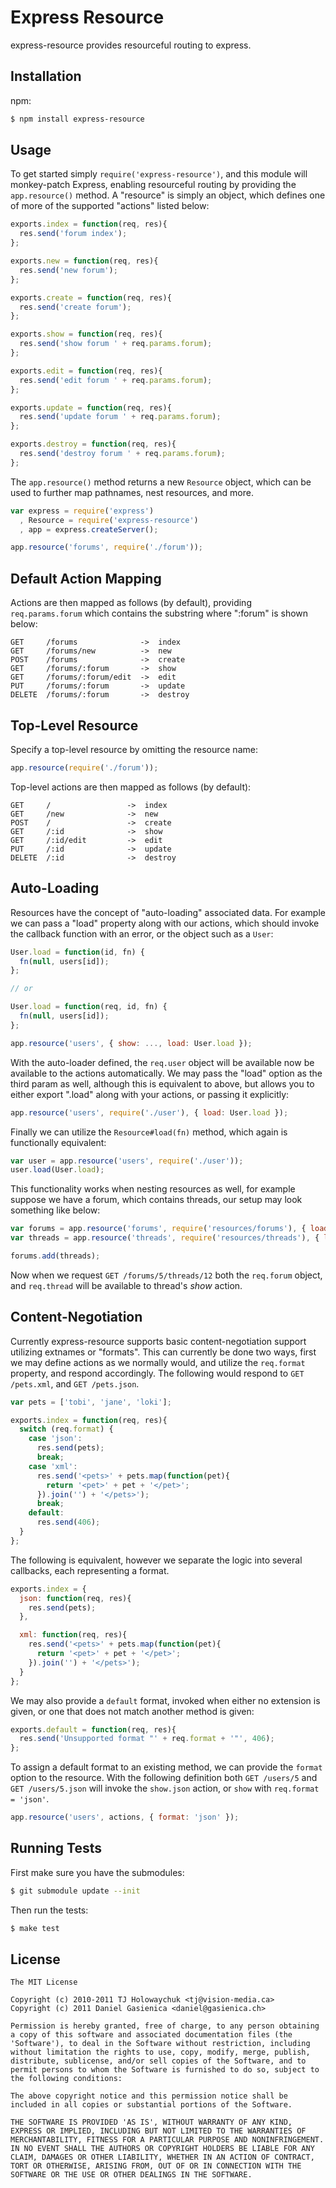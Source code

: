 # Express Resource

express-resource provides resourceful routing to express.

## Installation

npm:

```sh
$ npm install express-resource
```

## Usage

To get started simply `require('express-resource')`, and this module will monkey-patch Express, enabling resourceful routing by providing the `app.resource()` method. A "resource" is simply an object, which defines one of more of the supported "actions" listed below:

```js
exports.index = function(req, res){
  res.send('forum index');
};

exports.new = function(req, res){
  res.send('new forum');
};

exports.create = function(req, res){
  res.send('create forum');
};

exports.show = function(req, res){
  res.send('show forum ' + req.params.forum);
};

exports.edit = function(req, res){
  res.send('edit forum ' + req.params.forum);
};

exports.update = function(req, res){
  res.send('update forum ' + req.params.forum);
};

exports.destroy = function(req, res){
  res.send('destroy forum ' + req.params.forum);
};
```

The `app.resource()` method returns a new `Resource` object, which can be used to further map pathnames, nest resources, and more.

```js
var express = require('express')
  , Resource = require('express-resource')
  , app = express.createServer();

app.resource('forums', require('./forum'));
```

## Default Action Mapping

Actions are then mapped as follows (by default), providing `req.params.forum` which contains the substring where ":forum" is shown below:

    GET     /forums              ->  index
    GET     /forums/new          ->  new
    POST    /forums              ->  create
    GET     /forums/:forum       ->  show
    GET     /forums/:forum/edit  ->  edit
    PUT     /forums/:forum       ->  update
    DELETE  /forums/:forum       ->  destroy

## Top-Level Resource

Specify a top-level resource by omitting the resource name:

```js
app.resource(require('./forum'));
```

Top-level actions are then mapped as follows (by default):

    GET     /                 ->  index
    GET     /new              ->  new
    POST    /                 ->  create
    GET     /:id              ->  show
    GET     /:id/edit         ->  edit
    PUT     /:id              ->  update
    DELETE  /:id              ->  destroy

## Auto-Loading

Resources have the concept of "auto-loading" associated data. For example we can pass a "load" property along with our actions, which should invoke the callback function with an error, or the object such as a `User`:


```js
User.load = function(id, fn) {
  fn(null, users[id]);
};

// or

User.load = function(req, id, fn) {
  fn(null, users[id]);
};

app.resource('users', { show: ..., load: User.load });
```

With the auto-loader defined, the `req.user` object will be available now be available to the actions automatically. We may pass the "load" option as the third param as well, although this is equivalent to above, but allows you to either export ".load" along with your actions, or passing it explicitly:
 
```js
app.resource('users', require('./user'), { load: User.load });
```

Finally we can utilize the `Resource#load(fn)` method, which again is functionally equivalent:

```js
var user = app.resource('users', require('./user'));
user.load(User.load);
```

This functionality works when nesting resources as well, for example suppose we have a forum, which contains threads, our setup may look something like below:

```js
var forums = app.resource('forums', require('resources/forums'), { load: Forum.get });
var threads = app.resource('threads', require('resources/threads'), { load: Thread.get });
```

```js
forums.add(threads);
```

Now when we request `GET /forums/5/threads/12` both the `req.forum` object, and `req.thread` will be available to thread's _show_ action.

## Content-Negotiation

Currently express-resource supports basic content-negotiation support utilizing extnames or "formats". This can currently be done two ways, first we may define actions as we normally would, and utilize the `req.format` property, and respond accordingly. The following would respond to `GET /pets.xml`, and `GET /pets.json`.

```js
var pets = ['tobi', 'jane', 'loki'];

exports.index = function(req, res){
  switch (req.format) {
    case 'json':
      res.send(pets);
      break;
    case 'xml':
      res.send('<pets>' + pets.map(function(pet){
        return '<pet>' + pet + '</pet>';
      }).join('') + '</pets>');
      break;
    default:
      res.send(406);
  }
};
```

The following is equivalent, however we separate the logic into several callbacks, each representing a format.

```js
exports.index = {
  json: function(req, res){
    res.send(pets);
  },

  xml: function(req, res){
    res.send('<pets>' + pets.map(function(pet){
      return '<pet>' + pet + '</pet>';
    }).join('') + '</pets>');
  }
};
```

We may also provide a `default` format, invoked when either no extension is given, or one that does not match another method is given:


```js
exports.default = function(req, res){
  res.send('Unsupported format "' + req.format + '"', 406);
};
```

To assign a default format to an existing method, we can provide the `format` option to the resource. With the following definition both `GET /users/5` and `GET /users/5.json` will invoke the `show.json` action, or `show` with `req.format = 'json'`.

```js
app.resource('users', actions, { format: 'json' });
```

## Running Tests

First make sure you have the submodules:

```sh
$ git submodule update --init
```

Then run the tests:

```sh
$ make test
```

## License

    The MIT License
    
    Copyright (c) 2010-2011 TJ Holowaychuk <tj@vision-media.ca>
    Copyright (c) 2011 Daniel Gasienica <daniel@gasienica.ch>
    
    Permission is hereby granted, free of charge, to any person obtaining
    a copy of this software and associated documentation files (the
    'Software'), to deal in the Software without restriction, including
    without limitation the rights to use, copy, modify, merge, publish,
    distribute, sublicense, and/or sell copies of the Software, and to
    permit persons to whom the Software is furnished to do so, subject to
    the following conditions:
    
    The above copyright notice and this permission notice shall be
    included in all copies or substantial portions of the Software.
    
    THE SOFTWARE IS PROVIDED 'AS IS', WITHOUT WARRANTY OF ANY KIND,
    EXPRESS OR IMPLIED, INCLUDING BUT NOT LIMITED TO THE WARRANTIES OF
    MERCHANTABILITY, FITNESS FOR A PARTICULAR PURPOSE AND NONINFRINGEMENT.
    IN NO EVENT SHALL THE AUTHORS OR COPYRIGHT HOLDERS BE LIABLE FOR ANY
    CLAIM, DAMAGES OR OTHER LIABILITY, WHETHER IN AN ACTION OF CONTRACT,
    TORT OR OTHERWISE, ARISING FROM, OUT OF OR IN CONNECTION WITH THE
    SOFTWARE OR THE USE OR OTHER DEALINGS IN THE SOFTWARE.
